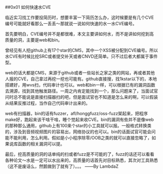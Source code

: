 ##0x01 如何快速水CVE

临近实习找工作要投简历时，想要丰富一下简历怎么办，这时候要是有几个CVE编号可能就好看那么一丢丢～那就说一说如何快速的水一水CVE编号。

首先要明白，CVE编号并不是都很难，本文主要讲如何水，而不是讲如何挖到高质量的洞，主要是web和bin。

曾经见有人挖github上有17个star的CMS，其中一个XSS被分配到CVE编号。所以水CVE有时候比挖SRC或者提交补天或者CNVD还简单。只不过后者大都属于事件型。

web的话大都是CMS，来源于github或者一些站长之家之类的网站，再或者其他人报的CVE，自己拿过再挖一挖也可能有。github直接搜，找1kstar以下的，本地搭建好，用wvs扫，代码审计也可以。web和bin一样，可以根据已有的漏洞函数去溯源，找到其他触发路径。一周之内肯定能找到一个，那么问题来了，当面试官问时总不能说是直接扫描器扫的吧，但是面试官也不知道是怎么来的啊，可以假装从结果反推过程，当作自己代码审计出来的。

web有扫描器，bin的话有fuzzer，afl/honggfuzz/oss-fuzz架起来，把程序make好，跑起来该干啥干啥，睡个觉起来收CVE。bin的漏洞有些并不是像web的那种那么通用，github上有100来个star的小工具就可以报。一般格式转换类的，涉及到音频视频图片的容易出，网络协议的也可以。bin的话面试官可能会问能不能利用，怎么利用。假如是小小程序除零/OOB之类的就可以直接忽略了，如果说库函数的相关漏洞可以提。

最后，挖高质量的洞的话单纯的扫或者fuzz是不可能的了，fuzz的话还可以看看各种论文～水是一定可以水出来的，高质量的话首先对目标熟悉，其次对工具熟悉（这不是废话么，然鹅做到了就有了）。。。
													——By LambdaZ

